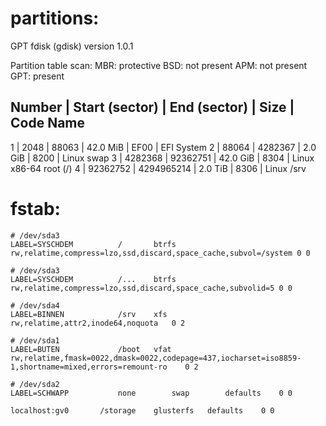# partitions:
GPT fdisk (gdisk) version 1.0.1

Partition table scan:
  MBR: protective
  BSD: not present
  APM: not present
  GPT: present

Number	| Start (sector) | End (sector) | Size | Code  Name
------------------------------------------------------------------
   1    |       2048 |         88063 | 42.0 MiB  | EF00 | EFI System
   2    |      88064 |       4282367 | 2.0 GiB   | 8200 | Linux swap
   3    |    4282368 |      92362751 | 42.0 GiB  | 8304 | Linux x86-64 root (/)
   4    |   92362752 |    4294965214 | 2.0 TiB   | 8306 | Linux /srv

# fstab:
 
    # /dev/sda3
    LABEL=SYSCHDEM      	/      	btrfs     	rw,relatime,compress=lzo,ssd,discard,space_cache,subvol=/system 0 0

    # /dev/sda3
    LABEL=SYSCHDEM      	/...  	btrfs     	rw,relatime,compress=lzo,ssd,discard,space_cache,subvolid=5	0 0

    # /dev/sda4 
    LABEL=BINNEN        	/srv  	xfs       	rw,relatime,attr2,inode64,noquota	0 2

    # /dev/sda1
    LABEL=BUTEN         	/boot 	vfat      	rw,relatime,fmask=0022,dmask=0022,codepage=437,iocharset=iso8859-1,shortname=mixed,errors=remount-ro	0 2

    # /dev/sda2
    LABEL=SCHWAPP       	none      	swap      	defaults  	0 0

    localhost:gv0		/storage	glusterfs	defaults	0 0

